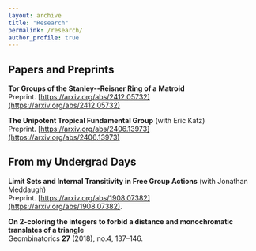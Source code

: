 ```yaml
---
layout: archive
title: "Research"
permalink: /research/
author_profile: true
---
```


## Papers and Preprints
**Tor Groups of the Stanley--Reisner Ring of a Matroid** <br>
Preprint. [https://arxiv.org/abs/2412.05732](https://arxiv.org/abs/2412.05732)

**The Unipotent Tropical Fundamental Group** (with Eric Katz) <br>
Preprint. [https://arxiv.org/abs/2406.13973](https://arxiv.org/abs/2406.13973)

## From my Undergrad Days
**Limit Sets and Internal Transitivity in Free Group Actions** (with Jonathan Meddaugh) <br>
Preprint. [https://arxiv.org/abs/1908.07382](https://arxiv.org/abs/1908.07382).

**On 2-coloring the integers to forbid a distance and monochromatic translates of a triangle** <br>
Geombinatorics **27** (2018), no.4, 137–146.
